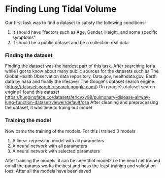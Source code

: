 # Finding Lung Tidal Volume

Our first task was to find a dataset to satisfy the following conditions-
1. It should have "factors such as Age, Gender, Height, and some specific symptoms"
2. It should be a public dataset and be a collection real data

### Finding the dataset

Finding the dataset was the hardest part of this task.
After searching for a while i got to know about many public sources for the datasets such as The Global Health Observation data repository, Data.gov, healthdata.gov, Earth data by nasa and finally the lifesaver The Google's dataset search engine. (https://datasetsearch.research.google.com/)
On google's dataset search engine I found this dataset https://huggingface.co/datasets/ericyxy98/pulmonary-disease-airway-lung-function-dataset/viewer/default/csa
After cleaning and preprocessing the dataset, it was time to traing out model


### Training the model

Now came the training of the models. For this i trained 3 models 
1. A linear regression model with all parameters
2. A neural network with all parameters
3. A neural network with selected parameters

After training the models. it can be seen that model2 i.e the neurl net trained on all the params works the best and hass the least training and validation loss.
After all the models have been saved
